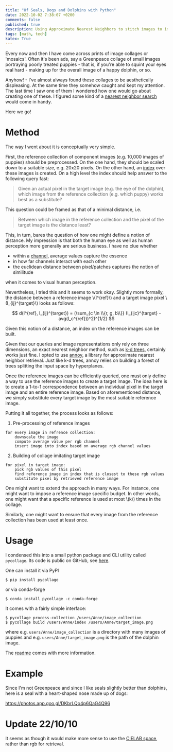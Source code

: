 ```yaml
---
title: "Of Seals, Dogs and Dolphins with Python"
date: 2022-10-02 7:38:07 +0200
comments: false
published: true
description: Using Approximate Nearest Neighbors to stitch images to images
tags: [math, tech]
katex: True
---
```



Every now and then I have come across prints of image collages or 'mosaics'. Often it's
been ads, say a Greenpeace collage of small images portraying poorly treated puppies -
that is, if you're able to squint your eyes real hard - making up for the overall image
of a happy dolphin, or so.

Anyhow! - I've almost always found these collages to be aesthetically displeasing. At the
same time they somehow caught and kept my attention. The last time I saw one of them
I wondered how one would go about creating one of these. I figured some kind of a [nearest
neighbor search](https://en.wikipedia.org/wiki/Nearest_neighbor_search) would come in handy.

Here we go!

# Method

The way I went about it is conceptually very simple.

First, the reference collection of component images (e.g. 10,000 images of puppies) should
be preprocessed. On the one hand, they should be scaled down to a suitable size, e.g.
20x20 pixels. On the other hand, an [index](https://en.wikipedia.org/wiki/Search_engine_indexing)
over these images is created. On a high level the index should help answer to the following query
fast:

> Given an actual pixel in the target image (e.g. the eye of the dolphin), which image from
the reference collection (e.g. which puppy) works best as a substitute?

This question could be framed as that of a minimal distance, i.e.

>Between which image in the reference collection and the pixel of the target image is the
distance least?

This, in turn, bares the question of how one might define a notion of distance. My impression
is that both the human eye as well as human perception more generally are serious business. I
have no clue whether

* within a [channel](https://en.wikipedia.org/wiki/Channel_(digital_image)), average values capture the essence
* in how far channels interact with each other
* the euclidean distance between pixel/patches captures the notion of similitude

when it comes to visual human perception.

Nevertheless, I tried this and it seems to work okay. Slightly more formally, the distance
between a reference image \\(I^{ref}\\) and a target image pixel \\(I_{ij}^{target}\\) looks as follows:

$$ d(I^{ref}, I_{ij}^{target}) = (\sum_{c \in \\{r, g, b\\}} (I_{ijc}^{target} - avg(I_c^{ref}))^2)^{1/2} $$

Given this notion of a distance, an index on the reference images can be built.

Given that our queries and image representations only rely on three dimensions,
an exact nearest neighbor method, such as [k-d trees](https://en.wikipedia.org/wiki/K-d_tree),
certainly works just fine. I opted to use [annoy](https://github.com/spotify/annoy), a library
for approximate nearest neighbor retrieval.
Just like k-d trees, annoy relies on building a forest of trees splitting the input
space by hyperplanes.

Once the reference images can be efficiently queried, one must only define a way to use
the reference images to create a target image. The idea here is to create a 1-to-1
correspondence between an individual pixel in the target image and an entire reference
image. Based on aforementioned distance, we simply substitute every target image by
the most suitable reference image.

Putting it all together, the process looks as follows:
1. Pre-processing of reference images
  ```preprocessing
  for every image in refrence collection:
      downscale the image
      compute average value per rgb channel
      insert image into index based on average rgb channel values
  ```
2. Building of collage imitating target image
  ```
  for pixel in target image:
      pick rgb values of this pixel
      find reference image in index that is closest to these rgb values
      substitute pixel by retrieved reference image
  ```

One might want to extend the approach in many ways. For instance, one might want to impose a
reference image specific budget. In other words, one might want that a specific reference is
used at most \\(k\\) times in the collage.

Similarly, one might want to ensure that every image from the reference collection has been
used at least once.

# Usage

I condensed this into a small python package and CLI utility called `pycollage`. Its code
is public on GitHub, see [here](https://github.com/kklein/pycollage).

One can install it via PyPI

```console
$ pip install pycollage
```

or via conda-forge

```console
$ conda install pycollage -c conda-forge
```

It comes with a fairly simple interface:

```console
$ pycollage process-collection /users/Anne/image_collection
$ pycollage build /users/Anne/index /users/Anne/target_image.png
```

where e.g. `users/Anne/image_collection` is a directory with many images of
puppies and e.g. `users/Anne/target_image.png` is the path of the dolphin image.

The [readme](https://github.com/kklein/pycollage#installation) comes with more information.

# Example

Since I'm not Greenpeace and since I like seals slightly better than dolphins, here
is a seal with a heart-shaped nose made up of dogs:

https://photos.app.goo.gl/DKbrLQo4p6QaG4Q96

# Update 22/10/10

It seems as though it would make more sense to use the [CIELAB space](https://en.wikipedia.org/wiki/CIELAB_color_space), rather than rgb for retrieval.
